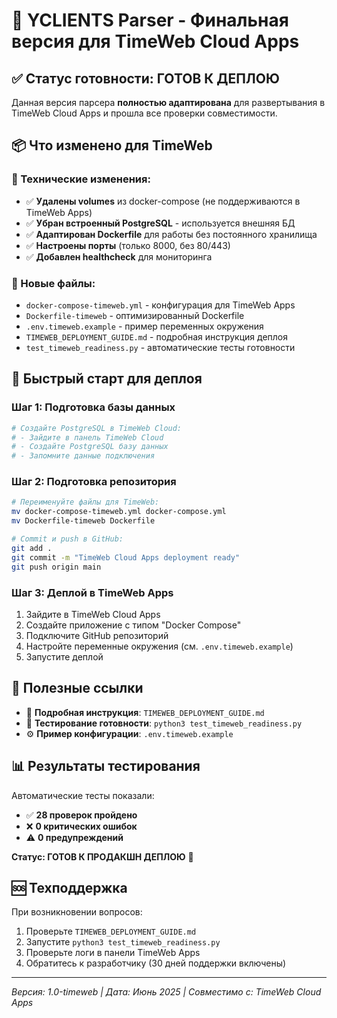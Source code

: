 # 🚀 YCLIENTS Parser - Финальная версия для TimeWeb Cloud Apps

## ✅ Статус готовности: ГОТОВ К ДЕПЛОЮ

Данная версия парсера **полностью адаптирована** для развертывания в TimeWeb Cloud Apps и прошла все проверки совместимости.

## 📦 Что изменено для TimeWeb

### 🔧 Технические изменения:
- ✅ **Удалены volumes** из docker-compose (не поддерживаются в TimeWeb Apps)  
- ✅ **Убран встроенный PostgreSQL** - используется внешняя БД
- ✅ **Адаптирован Dockerfile** для работы без постоянного хранилища
- ✅ **Настроены порты** (только 8000, без 80/443)
- ✅ **Добавлен healthcheck** для мониторинга

### 📁 Новые файлы:
- `docker-compose-timeweb.yml` - конфигурация для TimeWeb Apps
- `Dockerfile-timeweb` - оптимизированный Dockerfile  
- `.env.timeweb.example` - пример переменных окружения
- `TIMEWEB_DEPLOYMENT_GUIDE.md` - подробная инструкция деплоя
- `test_timeweb_readiness.py` - автоматические тесты готовности

## 🚀 Быстрый старт для деплоя

### Шаг 1: Подготовка базы данных
```bash
# Создайте PostgreSQL в TimeWeb Cloud:
# - Зайдите в панель TimeWeb Cloud
# - Создайте PostgreSQL базу данных
# - Запомните данные подключения
```

### Шаг 2: Подготовка репозитория  
```bash
# Переименуйте файлы для TimeWeb:
mv docker-compose-timeweb.yml docker-compose.yml
mv Dockerfile-timeweb Dockerfile

# Commit и push в GitHub:
git add .
git commit -m "TimeWeb Cloud Apps deployment ready"
git push origin main
```

### Шаг 3: Деплой в TimeWeb Apps
1. Зайдите в TimeWeb Cloud Apps
2. Создайте приложение с типом "Docker Compose"  
3. Подключите GitHub репозиторий
4. Настройте переменные окружения (см. `.env.timeweb.example`)
5. Запустите деплой

## 🔗 Полезные ссылки

- 📖 **Подробная инструкция**: `TIMEWEB_DEPLOYMENT_GUIDE.md`
- 🧪 **Тестирование готовности**: `python3 test_timeweb_readiness.py`
- ⚙️ **Пример конфигурации**: `.env.timeweb.example`

## 📊 Результаты тестирования

Автоматические тесты показали:
- ✅ **28 проверок пройдено**
- ❌ **0 критических ошибок**
- ⚠️ **0 предупреждений**

**Статус: ГОТОВ К ПРОДАКШН ДЕПЛОЮ** 🎉

## 🆘 Техподдержка

При возникновении вопросов:
1. Проверьте `TIMEWEB_DEPLOYMENT_GUIDE.md`
2. Запустите `python3 test_timeweb_readiness.py`
3. Проверьте логи в панели TimeWeb Apps
4. Обратитесь к разработчику (30 дней поддержки включены)

---
*Версия: 1.0-timeweb | Дата: Июнь 2025 | Совместимо с: TimeWeb Cloud Apps*
